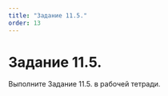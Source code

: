 ```yaml
---
title: "Задание 11.5."
order: 13
---
```


# Задание 11.5.

Выполните Задание 11.5. в рабочей тетради.